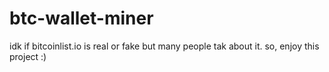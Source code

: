 # btc-wallet-miner
idk if bitcoinlist.io is real or fake but many people tak about it. so, enjoy this project :)
